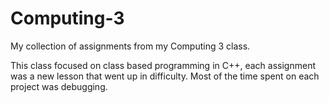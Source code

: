 # Computing-3
My collection of assignments from my Computing 3 class.


This class focused on class based programming in C++, 
each assignment was a new lesson that went up in difficulty. 
Most of the time spent on each project was debugging.
